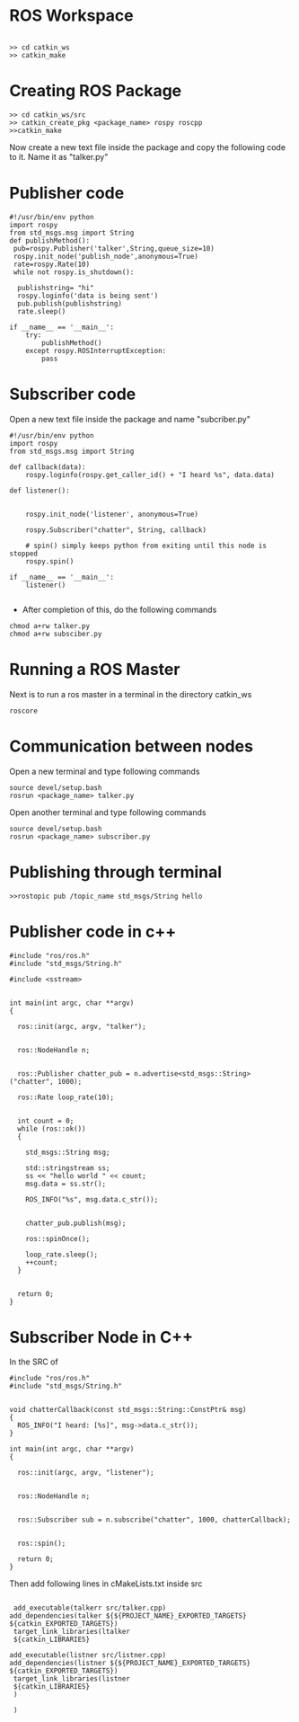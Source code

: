# ROS Workspace

 ```
 
 >> cd catkin_ws
 >> catkin_make
 ```
 
# Creating ROS Package
```
>> cd catkin_ws/src
>> catkin_create_pkg <package_name> rospy roscpp
>>catkin_make
```
Now create a new text file inside the package and copy the following code to it. Name it as "talker.py"
# Publisher code

```
#!/usr/bin/env python
import rospy
from std_msgs.msg import String
def publishMethod():
 pub=rospy.Publisher('talker',String,queue_size=10)
 rospy.init_node('publish_node',anonymous=True)
 rate=rospy.Rate(10)
 while not rospy.is_shutdown():
 
  publishstring= "hi"
  rospy.loginfo('data is being sent')
  pub.publish(publishstring)
  rate.sleep()

if __name__ == '__main__':
    try:
        publishMethod()
    except rospy.ROSInterruptException:
        pass

 ```
 
# Subscriber code

Open a new text file inside the package and name "subcriber.py"

```
#!/usr/bin/env python
import rospy
from std_msgs.msg import String

def callback(data):
    rospy.loginfo(rospy.get_caller_id() + "I heard %s", data.data)
    
def listener():

   
    rospy.init_node('listener', anonymous=True)

    rospy.Subscriber("chatter", String, callback)

    # spin() simply keeps python from exiting until this node is stopped
    rospy.spin()

if __name__ == '__main__':
    listener()
    
```
* After completion of this, do the following commands
```
chmod a+rw talker.py
chmod a+rw subsciber.py
```
# Running a ROS Master
Next is to run a ros master in a terminal in the directory catkin_ws
```
roscore
```
# Communication between nodes
Open a new terminal and type following commands
```
source devel/setup.bash
rosrun <package_name> talker.py
```
Open another terminal and type following commands
```
source devel/setup.bash
rosrun <package_name> subscriber.py
```
# Publishing through terminal
```
>>rostopic pub /topic_name std_msgs/String hello
```
# Publisher code in c++
```
#include "ros/ros.h"
#include "std_msgs/String.h"

#include <sstream>


int main(int argc, char **argv)
{
 
  ros::init(argc, argv, "talker");

 
  ros::NodeHandle n;

 
  ros::Publisher chatter_pub = n.advertise<std_msgs::String>("chatter", 1000);

  ros::Rate loop_rate(10);


  int count = 0;
  while (ros::ok())
  {
   
    std_msgs::String msg;

    std::stringstream ss;
    ss << "hello world " << count;
    msg.data = ss.str();

    ROS_INFO("%s", msg.data.c_str());


    chatter_pub.publish(msg);

    ros::spinOnce();

    loop_rate.sleep();
    ++count;
  }


  return 0;
}
```
# Subscriber Node in C++
In the SRC of 
```
#include "ros/ros.h"
#include "std_msgs/String.h"


void chatterCallback(const std_msgs::String::ConstPtr& msg)
{
  ROS_INFO("I heard: [%s]", msg->data.c_str());
}

int main(int argc, char **argv)
{
 
  ros::init(argc, argv, "listener");


  ros::NodeHandle n;


  ros::Subscriber sub = n.subscribe("chatter", 1000, chatterCallback);


  ros::spin();

  return 0;
}
```
Then add following lines in cMakeLists.txt inside src
```
 
 add_executable(talkerr src/talker.cpp)
add_dependencies(talker ${${PROJECT_NAME}_EXPORTED_TARGETS} ${catkin_EXPORTED_TARGETS})
 target_link_libraries(ltalker
 ${catkin_LIBRARIES}
 
add_executable(listner src/listner.cpp)
add_dependencies(listner ${${PROJECT_NAME}_EXPORTED_TARGETS} ${catkin_EXPORTED_TARGETS})
 target_link_libraries(listner
 ${catkin_LIBRARIES}
 )

 )
 ```
 
